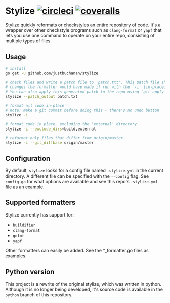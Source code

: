 # Stylize [![circleci](https://circleci.com/gh/justbuchanan/stylize.svg?style=shield)](https://circleci.com/gh/justbuchanan/stylize) [![coveralls](https://coveralls.io/repos/justbuchanan/stylize/badge.svg?branch=master&service=github)](https://coveralls.io/github/justbuchanan/stylize?branch=master)


Stylize quickly reformats or checkstyles an entire repository of code.
It's a wrapper over other checkstyle programs such as `clang-format` or `yapf` that lets you use one command to operate on your entire repo, consisting of multiple types of files.


## Usage

~~~.sh
# install
go get -u github.com/justbuchanan/stylize

# check files and write a patch file to 'patch.txt'. This patch file shows what
# changes the formatter would have made if run with the `-i` (in-place) flag.
# You can also apply this generated patch to the repo using `git apply`.
stylize --patch_output patch.txt

# format all code in-place
# note: make a git commit before doing this - there's no undo button
stylize -i

# format code in place, excluding the 'external' directory
stylize -i --exclude_dirs=build,external

# reformat only files that differ from origin/master
stylize -i --git_diffbase origin/master
~~~

## Configuration

By default, `stylize` looks for a config file named `.stylize.yml` in the current directory. A different file can be specified with the `--config` flag. See `config.go` for what options are available and see this repo's `.stylize.yml` file as an example.


## Supported formatters

Stylize currently has support for:
* `buildifier`
* `clang-format`
* `gofmt`
* `yapf`

Other formatters can easily be added. See the \*\_formatter.go files as examples.


## Python version

This project is a rewrite of the original stylize, which was written in python.
Although it is no longer being developed, it's source code is available in the `python` branch of this repository.
